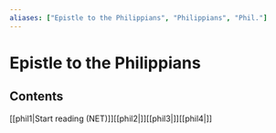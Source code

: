 ```yaml
---
aliases: ["Epistle to the Philippians", "Philippians", "Phil."]
---
```

# Epistle to the Philippians
## Contents
[[phil1|Start reading (NET)]][[phil2|]][[phil3|]][[phil4|]]